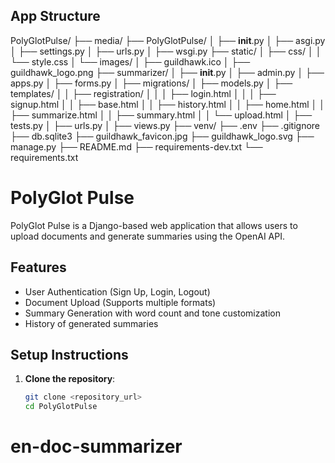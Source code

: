 ## App Structure

PolyGlotPulse/
├── media/
├── PolyGlotPulse/
│   ├── __init__.py
│   ├── asgi.py
│   ├── settings.py
│   ├── urls.py
│   ├── wsgi.py
├── static/
│   ├── css/
│   │   └── style.css
│   └── images/
│       ├── guildhawk.ico
│       ├── guildhawk_logo.png
├── summarizer/
│   ├── __init__.py
│   ├── admin.py
│   ├── apps.py
│   ├── forms.py
│   ├── migrations/
│   ├── models.py
│   ├── templates/
│   │   ├── registration/
│   │   │   ├── login.html
│   │   │   ├── signup.html
│   │   ├── base.html
│   │   ├── history.html
│   │   ├── home.html
│   │   ├── summarize.html
│   │   ├── summary.html
│   │   └── upload.html
│   ├── tests.py
│   ├── urls.py
│   ├── views.py
├── venv/
├── .env
├── .gitignore
├── db.sqlite3
├── guildhawk_favicon.jpg
├── guildhawk_logo.svg
├── manage.py
├── README.md
├── requirements-dev.txt
└── requirements.txt


# PolyGlot Pulse

PolyGlot Pulse is a Django-based web application that allows users to upload documents and generate summaries using the OpenAI API.

## Features

- User Authentication (Sign Up, Login, Logout)
- Document Upload (Supports multiple formats)
- Summary Generation with word count and tone customization
- History of generated summaries

## Setup Instructions

1. **Clone the repository**:

   ```bash
   git clone <repository_url>
   cd PolyGlotPulse
# en-doc-summarizer
